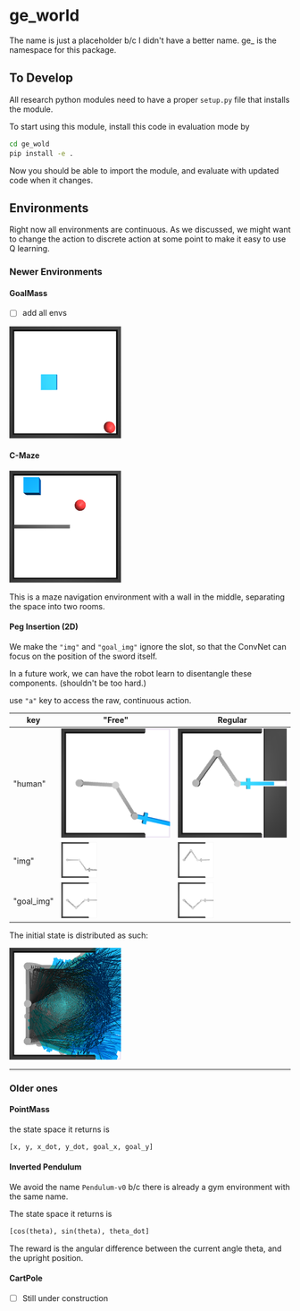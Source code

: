 # ge_world

The name is just a placeholder b/c I didn't have a better name. ge_ is the namespace for this package.

## To Develop

All research python modules need to have a proper `setup.py` file that installs the module. 

To start using this module, install this code in evaluation
mode by
```bash
cd ge_wold
pip install -e .
```

Now you should be able to import the module, and evaluate with 
updated code when it changes.


## Environments

Right now all environments are continuous. As we discussed, we might want to change the action to discrete action at some point to make it easy to use Q learning.

### Newer Environments

#### GoalMass

- [ ] add all envs

![goal_mass.py:GoalMassDiscrete-v0.png](./figures/goal_mass.py:GoalMassDiscrete-v0.png)

#### C-Maze

![./figures/c_maze.py:CMazeDiscrete-v0.png](./figures/c_maze.py:CMazeDiscrete-v0.png)

This is a maze navigation environment with a wall in the middle, separating the space into two rooms.

#### Peg Insertion (2D)

We make the `"img"` and `"goal_img"` ignore the slot, so that the ConvNet can focus on the position of the sword itself. 

In a future work, we can have the robot learn to disentangle these components. (shouldn't be too hard.)

use `"a"` key to access the raw, continuous action.

| key        | "Free" | Regular |
| ---------- | ------ | ------- |
| "human"    | ![](./figures/Peg2DFreeImgDiscreteIdLess-v0.png) | ![](./figures/Peg2DImgDiscreteIdLess-v0.png) |
| "img"      | ![](./figures/Peg2DFreeImgDiscreteIdLess-v0_img.png) | ![](./figures/Peg2DImgDiscreteIdLess-v0_img.png) |
| "goal_img" | ![](./figures/Peg2DFreeImgDiscreteIdLess-v0_goal_img.png) | ![](./figures/Peg2DImgDiscreteIdLess-v0_goal_img.png) |

The initial state is distributed as such:

![./figures/Peg2DImgDiscrete-v0_spread.png](./figures/Peg2DFreeImgDiscreteIdLess-v0_spread.png)

---

### Older ones

#### PointMass

the state space it returns is 

```python
[x, y, x_dot, y_dot, goal_x, goal_y]
```

#### Inverted Pendulum

We avoid the name `Pendulum-v0` b/c there is already a gym 
environment with the same name.

The state space it returns is 
```python
[cos(theta), sin(theta), theta_dot]
```
The reward is the angular difference between the current
angle theta, and the upright position.

#### CartPole

- [ ] Still under construction
